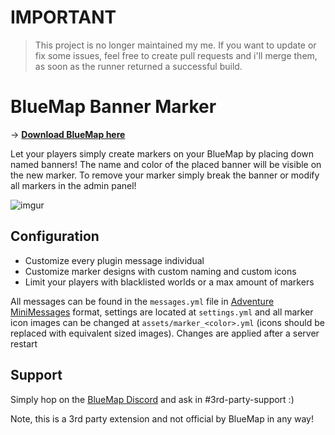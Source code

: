 # IMPORTANT
> This project is no longer maintained my me. 
> If you want to update or fix some issues, feel free to create pull requests and i'll merge them,
> as soon as the runner returned a successful build.

# BlueMap Banner Marker
-> [**Download BlueMap here**](https://modrinth.com/mod/bluemap)

Let your players simply create markers on your BlueMap by placing down named banners! The name and color of the placed banner will be visible on the new marker.
To remove your marker simply break the banner or modify all markers in the admin panel!

![imgur](https://i.imgur.com/nQu8MkT.png)

## Configuration
- Customize every plugin message individual
- Customize marker designs with custom naming and custom icons
- Limit your players with blacklisted worlds or a max amount of markers

All messages can be found in the `messages.yml` file in [Adventure MiniMessages](https://webui.adventure.kyori.net/) format, settings are located at `settings.yml` and all marker icon images can be changed at `assets/marker_<color>.yml` (icons should be replaced with equivalent sized images). Changes are applied after a server restart

## Support
Simply hop on the [BlueMap Discord](https://discord.gg/zmkyJa3) and ask in #3rd-party-support :)

Note, this is a 3rd party extension and not official by BlueMap in any way! 

